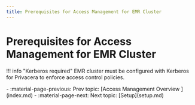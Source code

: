 ```yaml
---
title: Prerequisites for Access Management for EMR Cluster
---
```


#  Prerequisites for Access Management for EMR Cluster

!!! info "Kerberos required"
    EMR cluster must be configured with Kerberos for Privacera to enforce access control policies.

<div class="grid cards" markdown>
-   :material-page-previous: Prev topic: [Access Management Overview ](index.md)
-   :material-page-next: Next topic: [Setup](setup.md)
</div>
